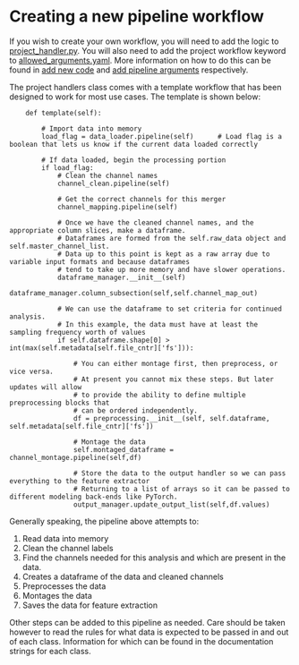 # Creating a new pipeline workflow

If you wish to create your own workflow, you will need to add the logic to [project_handler.py](../../scripts/codehub/modules/addons/project_handler.py). You will also need to add the project workflow keyword to [allowed_arguments.yaml](scripts/codehub/allowed_arguments.yaml). More information on how to do this can be found in [add new code](examples/add_new_code/) and [add pipeline arguments](examples/add_pipeline_arguments/) respectively.

The project handlers class comes with a template workflow that has been designed to work for most use cases. The template is shown below:
```
    def template(self):

        # Import data into memory
        load_flag = data_loader.pipeline(self)      # Load flag is a boolean that lets us know if the current data loaded correctly

        # If data loaded, begin the processing portion
        if load_flag:
            # Clean the channel names
            channel_clean.pipeline(self)

            # Get the correct channels for this merger
            channel_mapping.pipeline(self)

            # Once we have the cleaned channel names, and the appropriate column slices, make a dataframe.
            # Dataframes are formed from the self.raw_data object and self.master_channel_list.
            # Data up to this point is kept as a raw array due to variable input formats and because dataframes
            # tend to take up more memory and have slower operations. 
            dataframe_manager.__init__(self)
            dataframe_manager.column_subsection(self,self.channel_map_out)  

            # We can use the dataframe to set criteria for continued analysis.
            # In this example, the data must have at least the sampling frequency worth of values
            if self.dataframe.shape[0] > int(max(self.metadata[self.file_cntr]['fs'])):
                
                # You can either montage first, then preprocess, or vice versa.
                # At present you cannot mix these steps. But later updates will allow
                # to provide the ability to define multiple preprocessing blocks that
                # can be ordered independently.
                df = preprocessing.__init__(self, self.dataframe, self.metadata[self.file_cntr]['fs'])

                # Montage the data
                self.montaged_dataframe = channel_montage.pipeline(self,df)

                # Store the data to the output handler so we can pass everything to the feature extractor
                # Returning to a list of arrays so it can be passed to different modeling back-ends like PyTorch.
                output_manager.update_output_list(self,df.values)
```
Generally speaking, the pipeline above attempts to:

1. Read data into memory
2. Clean the channel labels
3. Find the channels needed for this analysis and which are present in the data.
4. Creates a dataframe of the data and cleaned channels
5. Preprocesses the data
6. Montages the data
7. Saves the data for feature extraction

Other steps can be added to this pipeline as needed. Care should be taken however to read the rules for what data is expected to be passed in and out of each class. Information for which can be found in the documentation strings for each class.
